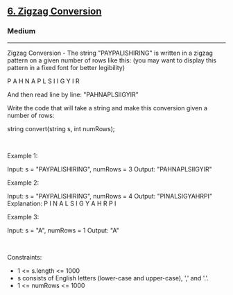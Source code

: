 <h2><a href="https://leetcode.com/problems/zigzag-conversion/">6. Zigzag Conversion</a></h2><h3>Medium</h3><hr>Zigzag Conversion - The string "PAYPALISHIRING" is written in a zigzag pattern on a given number of rows like this: (you may want to display this pattern in a fixed font for better legibility)


P   A   H   N
A P L S I I G
Y   I   R


And then read line by line: "PAHNAPLSIIGYIR"

Write the code that will take a string and make this conversion given a number of rows:


string convert(string s, int numRows);


 

Example 1:


Input: s = "PAYPALISHIRING", numRows = 3
Output: "PAHNAPLSIIGYIR"


Example 2:


Input: s = "PAYPALISHIRING", numRows = 4
Output: "PINALSIGYAHRPI"
Explanation:
P     I    N
A   L S  I G
Y A   H R
P     I


Example 3:


Input: s = "A", numRows = 1
Output: "A"


 

Constraints:

 * 1 <= s.length <= 1000
 * s consists of English letters (lower-case and upper-case), ',' and '.'.
 * 1 <= numRows <= 1000